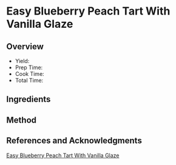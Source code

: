 # Easy Blueberry Peach Tart With Vanilla Glaze

## Overview

- Yield:
- Prep Time:
- Cook Time:
- Total Time:

## Ingredients


## Method



## References and Acknowledgments

[Easy Blueberry Peach Tart With Vanilla Glaze](http://bakerbynature.com/easy-blueberry-peach-tart-with-vanilla-glaze/)
